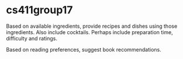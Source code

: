 # cs411group17

Based on available ingredients, provide recipes and dishes using those ingredients. Also include cocktails. Perhaps include preparation time, difficulty and ratings.

Based on reading preferences, suggest book recommendations.
